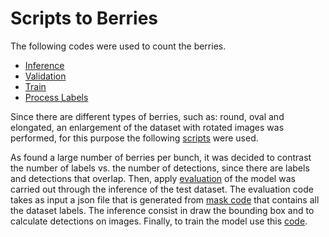# Scripts to Berries

The following codes were used to count the berries.

- [Inference](https://github.com/frankh077/detectron2_aux_scripts/blob/main/Scripts%20to%20Berries/inference.py)
- [Validation](https://github.com/frankh077/detectron2_aux_scripts/blob/main/Scripts%20to%20Berries/validation.py)
- [Train](https://github.com/frankh077/detectron2_aux_scripts/blob/main/Scripts%20to%20Berries/train.py)
- [Process Labels](https://github.com/frankh077/detectron2_aux_scripts/tree/main/Scripts%20to%20Berries/Script%20to%20Processing%20Labels)

Since there are different types of berries, such as: round, oval and elongated, an enlargement of the dataset with rotated images was performed, for this purpose the following [scripts](https://github.com/frankh077/detectron2_aux_scripts/tree/main/Script%20to%20Data%20Augmentation) were used.

As found a large number of berries per bunch, it was decided to contrast the number of labels vs. the number of detections, since there are labels and detections that overlap. Then, apply [evaluation](https://github.com/frankh077/detectron2_aux_scripts/blob/main/Scripts%20to%20Berries/evaluation.py) of the model was carried out through the inference of the test dataset. The evaluation code takes as input a json file that is generated from [mask code](https://github.com/frankh077/detectron2_aux_scripts/blob/main/Scripts%20to%20Berries/Script%20to%20Processing%20Labels/mask.py) that contains all the dataset labels.
The inference  consist in draw the bounding box  and to calculate detections on images. Finally, to train the model use this [code](https://github.com/frankh077/detectron2_aux_scripts/blob/main/Scripts%20to%20Berries/train.py).
